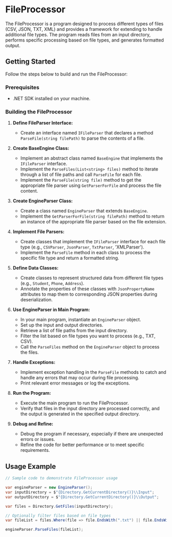 # FileProcessor

The FileProcessor is a program designed to process different types of files (CSV, JSON, TXT, XML) and provides a framework for extending to handle additional file types. The program reads files from an input directory, performs specific processing based on file types, and generates formatted output.

## Getting Started

Follow the steps below to build and run the FileProcessor:

### Prerequisites

- .NET SDK installed on your machine.

### Building the FileProcessor

1. **Define FileParser Interface:**
   - Create an interface named `IFileParser` that declares a method `ParseFile(string filePath)` to parse the contents of a file.

2. **Create BaseEngine Class:**
   - Implement an abstract class named `BaseEngine` that implements the `IFileParser` interface.
   - Implement the `ParseFiles(List<string> files)` method to iterate through a list of file paths and call `ParseFile` for each file.
   - Implement the `ParseFile(string file)` method to get the appropriate file parser using `GetParserForFile` and process the file content.

3. **Create EngineParser Class:**
   - Create a class named `EngineParser` that extends `BaseEngine`.
   - Implement the `GetParserForFile(string filePath)` method to return an instance of the appropriate file parser based on the file extension.

4. **Implement File Parsers:**
   - Create classes that implement the `IFileParser` interface for each file type (e.g., `CSVParser`, `JsonParser`, `TxtParser`, 'XMLParser').
   - Implement the `ParseFile` method in each class to process the specific file type and return a formatted string.

5. **Define Data Classes:**
   - Create classes to represent structured data from different file types (e.g., `Student`, `Phone`, `Address`).
   - Annotate the properties of these classes with `JsonPropertyName` attributes to map them to corresponding JSON properties during deserialization.

6. **Use EngineParser in Main Program:**
   - In your main program, instantiate an `EngineParser` object.
   - Set up the input and output directories.
   - Retrieve a list of file paths from the input directory.
   - Filter the list based on file types you want to process (e.g., TXT, CSV).
   - Call the `ParseFiles` method on the `EngineParser` object to process the files.

7. **Handle Exceptions:**
   - Implement exception handling in the `ParseFile` methods to catch and handle any errors that may occur during file processing.
   - Print relevant error messages or log the exceptions.

8. **Run the Program:**
   - Execute the main program to run the FileProcessor.
   - Verify that files in the input directory are processed correctly, and the output is generated in the specified output directory.

9. **Debug and Refine:**
   - Debug the program if necessary, especially if there are unexpected errors or issues.
   - Refine the code for better performance or to meet specific requirements.


## Usage Example

```csharp
// Sample code to demonstrate FileProcessor usage

var engineParser = new EngineParser();
var inputDirectory = $"{Directory.GetCurrentDirectory()}\\Input";
var outputDirectory = $"{Directory.GetCurrentDirectory()}\\Output";

var files = Directory.GetFiles(inputDirectory);

// Optionally filter files based on file types
var fileList = files.Where(file => file.EndsWith(".txt") || file.EndsWith(".csv")).ToList();

engineParser.ParseFiles(fileList);

